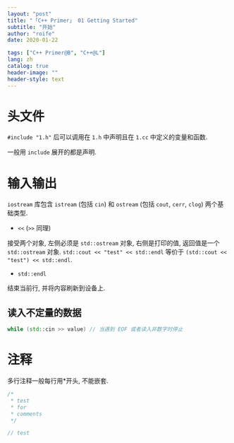 ```yaml
---
layout: "post"
title: "「C++ Primer」 01 Getting Started"
subtitle: "开始"
author: "roife"
date: 2020-01-22

tags: ["C++ Primer@B", "C++@L"]
lang: zh
catalog: true
header-image: ""
header-style: text
---
```


# 头文件

`#include "1.h"` 后可以调用在 `1.h` 中声明且在 `1.cc` 中定义的变量和函数.

一般用 `include` 展开的都是声明.

# 输入输出

`iostream` 库包含 `istream` (包括 `cin`) 和 `ostream` (包括 `cout`, `cerr`, `clog`) 两个基础类型.

- `<<` (`>>` 同理)

接受两个对象, 左侧必须是 `std::ostream` 对象, 右侧是打印的值, 返回值是一个 `std::ostream` 对象.
`std::cout << "test" << std::endl` 等价于 `(std::cout << "test") << std::endl`.

- `std::endl`

结束当前行, 并将内容刷新到设备上.

## 读入不定量的数据

``` cpp
while (std::cin >> value) // 当遇到 EOF 或者读入非数字时停止
```

# 注释

多行注释一般每行用\*开头, 不能嵌套.

``` cpp
/*
 * test
 * for
 * comments
 */

// test
```
